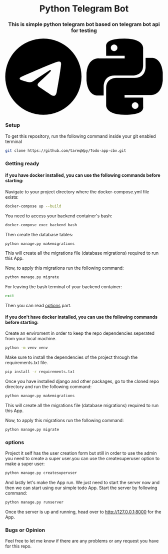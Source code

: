<link rel="stylesheet" href="https://cdn.jsdelivr.net/gh/devicons/devicon@latest/devicon.min.css">
<h1 align="center">Python Telegram Bot</h1>
<h3 align="center">This is simple python telegram bot based on telegram bot api for testing</h3>

<p align="center" style="display:flex; gap:16px; justify-content:center; align-items:center">
<svg role="img" viewBox="0 0 24 24" xmlns="http://www.w3.org/2000/svg"><title>Telegram</title><path d="M11.944 0A12 12 0 0 0 0 12a12 12 0 0 0 12 12 12 12 0 0 0 12-12A12 12 0 0 0 12 0a12 12 0 0 0-.056 0zm4.962 7.224c.1-.002.321.023.465.14a.506.506 0 0 1 .171.325c.016.093.036.306.02.472-.18 1.898-.962 6.502-1.36 8.627-.168.9-.499 1.201-.82 1.23-.696.065-1.225-.46-1.9-.902-1.056-.693-1.653-1.124-2.678-1.8-1.185-.78-.417-1.21.258-1.91.177-.184 3.247-2.977 3.307-3.23.007-.032.014-.15-.056-.212s-.174-.041-.249-.024c-.106.024-1.793 1.14-5.061 3.345-.48.33-.913.49-1.302.48-.428-.008-1.252-.241-1.865-.44-.752-.245-1.349-.374-1.297-.789.027-.216.325-.437.893-.663 3.498-1.524 5.83-2.529 6.998-3.014 3.332-1.386 4.025-1.627 4.476-1.635z"/></svg>
<svg role="img" viewBox="0 0 24 24" xmlns="http://www.w3.org/2000/svg"><title>Python</title><path d="M14.25.18l.9.2.73.26.59.3.45.32.34.34.25.34.16.33.1.3.04.26.02.2-.01.13V8.5l-.05.63-.13.55-.21.46-.26.38-.3.31-.33.25-.35.19-.35.14-.33.1-.3.07-.26.04-.21.02H8.77l-.69.05-.59.14-.5.22-.41.27-.33.32-.27.35-.2.36-.15.37-.1.35-.07.32-.04.27-.02.21v3.06H3.17l-.21-.03-.28-.07-.32-.12-.35-.18-.36-.26-.36-.36-.35-.46-.32-.59-.28-.73-.21-.88-.14-1.05-.05-1.23.06-1.22.16-1.04.24-.87.32-.71.36-.57.4-.44.42-.33.42-.24.4-.16.36-.1.32-.05.24-.01h.16l.06.01h8.16v-.83H6.18l-.01-2.75-.02-.37.05-.34.11-.31.17-.28.25-.26.31-.23.38-.2.44-.18.51-.15.58-.12.64-.1.71-.06.77-.04.84-.02 1.27.05zm-6.3 1.98l-.23.33-.08.41.08.41.23.34.33.22.41.09.41-.09.33-.22.23-.34.08-.41-.08-.41-.23-.33-.33-.22-.41-.09-.41.09zm13.09 3.95l.28.06.32.12.35.18.36.27.36.35.35.47.32.59.28.73.21.88.14 1.04.05 1.23-.06 1.23-.16 1.04-.24.86-.32.71-.36.57-.4.45-.42.33-.42.24-.4.16-.36.09-.32.05-.24.02-.16-.01h-8.22v.82h5.84l.01 2.76.02.36-.05.34-.11.31-.17.29-.25.25-.31.24-.38.2-.44.17-.51.15-.58.13-.64.09-.71.07-.77.04-.84.01-1.27-.04-1.07-.14-.9-.2-.73-.25-.59-.3-.45-.33-.34-.34-.25-.34-.16-.33-.1-.3-.04-.25-.02-.2.01-.13v-5.34l.05-.64.13-.54.21-.46.26-.38.3-.32.33-.24.35-.2.35-.14.33-.1.3-.06.26-.04.21-.02.13-.01h5.84l.69-.05.59-.14.5-.21.41-.28.33-.32.27-.35.2-.36.15-.36.1-.35.07-.32.04-.28.02-.21V6.07h2.09l.14.01zm-6.47 14.25l-.23.33-.08.41.08.41.23.33.33.23.41.08.41-.08.33-.23.23-.33.08-.41-.08-.41-.23-.33-.33-.23-.41-.08-.41.08z"/></svg>

</p>

### Setup

To get this repository, run the following command inside your git enabled terminal

```bash
git clone https://github.com/tareqWpy/Todo-app-cbv.git
```

### Getting ready

#### if you have docker installed, you can use the following commands before starting:

Navigate to your project directory where the docker-compose.yml file exists:

```bash
docker-compose up --build
```

You need to access your backend container's bash:

```bash
docker-compose exec backend bash
```

Then create the database tables:

```bash
python manage.py makemigrations
```

This will create all the migrations file (database migrations) required to run this App.

Now, to apply this migrations run the following command:

```bash
python manage.py migrate
```

For leaving the bash terminal of your backend container:

```bash
exit
```

Then you can read [options](#options) part.

#### if you don't have docker installed, you can use the following commands before starting:

Create an enviroment in order to keep the repo dependencies seperated from your local machine.

```bash
python -m venv venv
```

Make sure to install the dependencies of the project through the requirements.txt file.

```bash
pip install -r requirements.txt
```

Once you have installed django and other packages, go to the cloned repo directory and run the following command:

```bash
python manage.py makemigrations
```

This will create all the migrations file (database migrations) required to run this App.

Now, to apply this migrations run the following command:

```bash
python manage.py migrate
```

### options

Project it self has the user creation form but still in order to use the admin you need to create a super user.you can use the createsuperuser option to make a super user:

```bash
python manage.py createsuperuser
```

And lastly let's make the App run. We just need to start the server now and then we can start using our simple todo App. Start the server by following command:

```bash
python manage.py runserver
```

Once the server is up and running, head over to http://127.0.0.1:8000 for the App.

### Bugs or Opinion

Feel free to let me know if there are any problems or any request you have for this repo.
